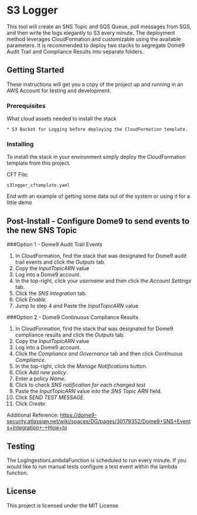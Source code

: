 # S3 Logger

This tool will create an SNS Topic and SQS Queue, poll messages from SQS, and then write the logs elegantly to S3 every minute. The deployment method leverages CloudFormation and customizable using the available parameters. It is recommended to deploy two stacks to segregate Dome9 Audit Trail and Compliance Results into separate folders.

## Getting Started

These instructions will get you a copy of the project up and running in an AWS Account for testing and development.

### Prerequisites

What cloud assets needed to install the stack

```
* S3 Bucket for Logging before deploying the CloudFormation template.
```

### Installing

To install the stack in your environment simply deploy the CloudFormation template from this project.

CFT File:

```
s3logger_cftemplate.yaml
```

End with an example of getting some data out of the system or using it for a little demo

## Post-Install - Configure Dome9 to send events to the new SNS Topic

###Option 1 - Dome9 Audit Trail Events
1. In CloudFormation, find the stack that was designated for Dome9 audit trail events and click the *Outputs* tab. 
2. Copy the *InputTopicARN* value
2. Log into a Dome9 account.  
3. In the top-right, click your *username* and then click the *Account Settings* tab.
4. Click the *SNS Integration* tab.
5. Click *Enable*.
6. Jump to step 4 and Paste the *InputTopicARN* value

###Option 2 - Dome9 Continuous Compliance Results
1. In CloudFormation, find the stack that was designated for Dome9 compliance results and click the *Outputs* tab. 
2. Copy the *InputTopicARN* value
3. Log into a Dome9 account.
4. Click the *Compliance and Governance* tab and then click *Continuous Compliance*.
5. In the top-right, click the *Manage Notifications* button.
6. Click *Add new policy*.
7. Enter a policy *Name*.
8. Click to check *SNS notification for each changed test*
9. Paste the *InputTopicARN* value into the *SNS Topic ARN* field.
10. Click *SEND TEST MESSAGE*.
11. Click *Create*.

Additional Reference: https://dome9-security.atlassian.net/wiki/spaces/DG/pages/30179352/Dome9+SNS+Events+Integration+-+How+to

## Testing
The LogIngestionLambdaFunction is scheduled to run every minute. If you would like to run manual tests configure a test event within the lambda function.

## License

This project is licensed under the MIT License
